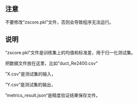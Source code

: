 ## 注意
不要修改“zscore.pkl”文件，否则会导致程序无法运行。
## 说明
“zscore.pkl”文件是训练集上的均值和标准差，用于归一化测试集。

把数据文件放在这里，比如”duct_Re2400.csv“

”X.csv"是测试集的输入，

”Y.csv“是测试集的输出，

”metrics_result.json“是精度验证结果保存文件。
